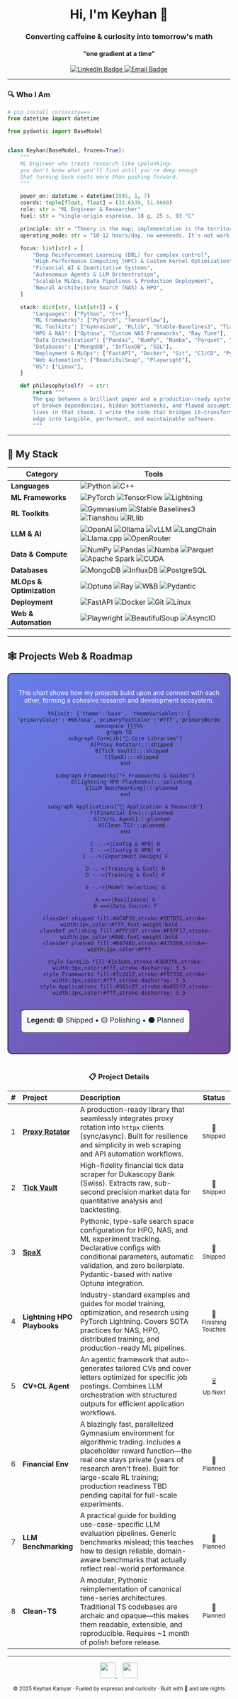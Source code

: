 <div align="center">

# Hi, I'm Keyhan 👋

### Converting caffeine & curiosity into tomorrow's math
#### “one gradient at a time”

<a href="https://www.linkedin.com/in/keyhan-kamyar/" target="_blank">
    <img src="https://img.shields.io/badge/LinkedIn-Keyhan%20Kamyar-0077B5?style=for-the-badge&logo=linkedin&logoColor=white" alt="LinkedIn Badge">
</a>
<a href="mailto:keyhankamyar@gmail.com" target="_blank">
    <img src="https://img.shields.io/badge/Email-keyhankamyar%40gmail.com-D14836?style=for-the-badge&logo=gmail&logoColor=white" alt="Email Badge">
</a>

</div>

---

### 🔍 Who I Am
```python
# pip install curiosity==∞
from datetime import datetime

from pydantic import BaseModel


class Keyhan(BaseModel, frozen=True):
    """
    ML Engineer who treats research like spelunking—
    you don't know what you'll find until you're deep enough
    that turning back costs more than pushing forward.
    """

    power_on: datetime = datetime(1995, 1, 7)
    coords: tuple[float, float] = (32.6539, 51.6660)
    role: str = "ML Engineer & Researcher"
    fuel: str = "single-origin espresso, 18 g, 25 s, 93 °C"

    principle: str = "Theory is the map; implementation is the territory."
    operating_mode: str = "10-12 hours/day, no weekends. It's not work; it's the game."

    focus: list[str] = [
        "Deep Reinforcement Learning (DRL) for complex control",
        "High-Performance Computing (HPC) & Custom Kernel Optimization",
        "Financial AI & Quantitative Systems",
        "Autonomous Agents & LLM Orchestration",
        "Scalable MLOps, Data Pipelines & Production Deployment",
        "Neural Architecture Search (NAS) & HPO",
    ]

    stack: dict[str, list[str]] = {
        "Languages": ["Python", "C++"],
        "ML Frameworks": ["PyTorch", "TensorFlow"],
        "RL Toolkits": ["Gymnasium", "RLlib", "Stable-Baselines3", "Tianshou", "CleanRL"],
        "HPO & NAS": ["Optuna", "Custom NAS Frameworks", "Ray Tune"],
        "Data Orchestration": ["Pandas", "NumPy", "Numba", "Parquet", "HDF5", "Apache Spark"],
        "Databases": ["MongoDB", "InfluxDB", "SQL"],
        "Deployment & MLOps": ["FastAPI", "Docker", "Git", "CI/CD", "Pydantic"],
        "Web Automation": ["BeautifulSoup", "Playwright"],
        "OS": ["Linux"],
    }

    def philosophy(self) -> str:
        return """
        The gap between a brilliant paper and a production-ready system is a chasm 
        of broken dependencies, hidden bottlenecks, and flawed assumptions. My work 
        lives in that chasm. I write the code that bridges it—transforming theoretical 
        edge into tangible, performant, and maintainable software.
        """
```

---

## 🧰 My Stack

<div align="center">

| Category        | Tools |
|-----------------|-------|
| **Languages**   | ![Python](https://img.shields.io/badge/Python-3776AB?logo=python&logoColor=white) ![C++](https://img.shields.io/badge/C++-00599C?logo=cplusplus&logoColor=white) |
| **ML Frameworks** | ![PyTorch](https://img.shields.io/badge/PyTorch-EE4C2C?logo=pytorch&logoColor=white) ![TensorFlow](https://img.shields.io/badge/TensorFlow-FF6F00?logo=tensorflow&logoColor=white) ![Lightning](https://img.shields.io/badge/Lightning-792EE5?logo=lightning&logoColor=white) |
| **RL Toolkits** | ![Gymnasium](https://img.shields.io/badge/Gymnasium-0081A5?logo=openai&logoColor=white) ![Stable Baselines3](https://img.shields.io/badge/Stable_Baselines3-00A3E0?logo=python&logoColor=white) ![Tianshou](https://img.shields.io/badge/Tianshou-5C5C5C?logo=python&logoColor=white) ![RLlib](https://img.shields.io/badge/RLlib-00ADD8?logo=ray&logoColor=white) |
| **LLM & AI**    | ![OpenAI](https://img.shields.io/badge/OpenAI-412991?logo=openai&logoColor=white) ![Ollama](https://img.shields.io/badge/Ollama-000000?logo=ollama&logoColor=white) ![vLLM](https://img.shields.io/badge/vLLM-5C67FF?logo=python&logoColor=white) ![LangChain](https://img.shields.io/badge/LangChain-1C3C3C?logo=langchain&logoColor=white) ![Llama.cpp](https://img.shields.io/badge/Llama.cpp-654321?logo=llama&logoColor=white) ![OpenRouter](https://img.shields.io/badge/OpenRouter-6366F1?logo=openai&logoColor=white) |
| **Data & Compute** | ![NumPy](https://img.shields.io/badge/NumPy-013243?logo=numpy&logoColor=white) ![Pandas](https://img.shields.io/badge/Pandas-150458?logo=pandas&logoColor=white) ![Numba](https://img.shields.io/badge/Numba-00A3E0?logo=numba&logoColor=white) ![Parquet](https://img.shields.io/badge/Parquet-50ABF1?logo=apache&logoColor=white) ![Apache Spark](https://img.shields.io/badge/Apache_Spark-E25A1C?logo=apachespark&logoColor=white) ![CUDA](https://img.shields.io/badge/CUDA-76B900?logo=nvidia&logoColor=white) |
| **Databases**   | ![MongoDB](https://img.shields.io/badge/MongoDB-47A248?logo=mongodb&logoColor=white) ![InfluxDB](https://img.shields.io/badge/InfluxDB-22ADF6?logo=influxdb&logoColor=white) ![PostgreSQL](https://img.shields.io/badge/PostgreSQL-4169E1?logo=postgresql&logoColor=white) |
| **MLOps & Optimization** | ![Optuna](https://img.shields.io/badge/Optuna-3A7CFF?logo=optuna&logoColor=white) ![Ray](https://img.shields.io/badge/Ray-028CF0?logo=ray&logoColor=white) ![W&B](https://img.shields.io/badge/Weights_&_Biases-FFBE00?logo=weightsandbiases&logoColor=black) ![Pydantic](https://img.shields.io/badge/Pydantic-E92063?logo=pydantic&logoColor=white) |
| **Deployment** | ![FastAPI](https://img.shields.io/badge/FastAPI-009688?logo=fastapi&logoColor=white) ![Docker](https://img.shields.io/badge/Docker-2496ED?logo=docker&logoColor=white) ![Git](https://img.shields.io/badge/Git-F05032?logo=git&logoColor=white) ![Linux](https://img.shields.io/badge/Linux-FCC624?logo=linux&logoColor=black) |
| **Web & Automation** | ![Playwright](https://img.shields.io/badge/Playwright-2EAD33?logo=playwright&logoColor=white) ![BeautifulSoup](https://img.shields.io/badge/BeautifulSoup-3776AB?logo=python&logoColor=white) ![AsyncIO](https://img.shields.io/badge/AsyncIO-3776AB?logo=python&logoColor=white) |

</div>

---

## 🕸️ Projects Web & Roadmap

<div align="center" style="border: 2px solid #333; border-radius: 10px; padding: 20px; background: linear-gradient(135deg, #667eea 0%, #764ba2 100%);">

<p style="color: #fff; font-size: 14px; margin-bottom: 15px;">
This chart shows how my projects build upon and connect with each other, forming a cohesive research and development ecosystem.
</p>

```mermaid
%%{init: {'theme':'base', 'themeVariables': { 'primaryColor':'#667eea','primaryTextColor':'#fff','primaryBorderColor':'#7C4DFF','lineColor':'#F8B229','secondaryColor':'#764ba2','tertiaryColor':'#1e3a8a','background':'#0f172a','mainBkg':'#1e293b','secondaryBkg':'#334155','tertiaryBkg':'#475569','textColor':'#f1f5f9','fontSize':'16px','fontFamily':'ui-monospace'}}}%%
graph TD
    subgraph CoreLib["🔧 Core Libraries"]
        A[Proxy Rotator]:::shipped
        B[Tick Vault]:::shipped
        C[SpaX]:::shipped
    end

    subgraph Frameworks["⚡ Frameworks & Guides"]
        D[Lightning HPO Playbooks]:::polishing
        E[LLM Benchmarking]:::planned
    end

    subgraph Applications["🚀 Application & Research"]
        F[Financial Env]:::planned
        G[CV/CL Agent]:::planned
        H[Clean TS]:::planned
    end

    C -.->|Config & HPO| D
    C -.->|Config & HPO| H
    C -.->|Experiment Design| F

    D -.->|Training & Eval| H
    D -.->|Training & Eval| F

    E -.->|Model Selection| G

    A ==>|Resilience| G
    B ==>|Data Source| F
    
    classDef shipped fill:#4CAF50,stroke:#2E7D32,stroke-width:3px,color:#fff,font-weight:bold
    classDef polishing fill:#FFC107,stroke:#F57F17,stroke-width:3px,color:#000,font-weight:bold
    classDef planned fill:#64748b,stroke:#475569,stroke-width:2px,color:#fff
    
    style CoreLib fill:#1e3a8a,stroke:#3b82f6,stroke-width:3px,color:#fff,stroke-dasharray: 5 5
    style Frameworks fill:#7c2d12,stroke:#f97316,stroke-width:3px,color:#fff,stroke-dasharray: 5 5
    style Applications fill:#581c87,stroke:#a855f7,stroke-width:3px,color:#fff,stroke-dasharray: 5 5
```

<table style="margin-top: 20px; border-radius: 8px; padding: 10px;">
<tr>
<td align="center" style="background: #f8f9fa; padding: 12px; border-radius: 8px;">
<strong>Legend:</strong> 
🟢 Shipped • 
🟡 Polishing • 
⚫ Planned
</td>
</tr>
</table>

</div>

<br>

<div align="center">

### 📋 Project Details

<table>
<thead>
<tr>
<th width="5%" align="center">#</th>
<th width="20%" align="left">Project</th>
<th width="60%" align="left">Description</th>
<th width="15%" align="center">Status</th>
</tr>
</thead>
<tbody>

<tr>
<td align="center">1</td>
<td><strong><a href="https://github.com/keyhankamyar/ProxyRotator">Proxy Rotator</a></strong></td>
<td>A production-ready library that seamlessly integrates proxy rotation into <code>httpx</code> clients (sync/async). Built for resilience and simplicity in web scraping and API automation workflows.</td>
<td align="center">🚀<br><sub>Shipped</sub></td>
</tr>

<tr>
<td align="center">2</td>
<td><strong><a href="https://github.com/keyhankamyar/TickVault">Tick Vault</a></strong></td>
<td>High-fidelity financial tick data scraper for Dukascopy Bank (Swiss). Extracts raw, sub-second precision market data for quantitative analysis and backtesting.</td>
<td align="center">🚀<br><sub>Shipped</sub></td>
</tr>

<tr>
<td align="center">3</td>
<td><strong><a href="https://github.com/keyhankamyar/SpaX">SpaX</a></strong></td>
<td>Pythonic, type-safe search space configuration for HPO, NAS, and ML experiment tracking. Declarative configs with conditional parameters, automatic validation, and zero boilerplate. Pydantic-based with native Optuna integration.</td>
<td align="center">🚀<br><sub>Shipped</sub></td>
</tr>

<tr>
<td align="center">4</td>
<td><strong>Lightning HPO Playbooks</strong></td>
<td>Industry-standard examples and guides for model training, optimization, and research using PyTorch Lightning. Covers SOTA practices for NAS, HPO, distributed training, and production-ready ML pipelines.</td>
<td align="center">🔨<br><sub>Finishing Touches</sub></td>
</tr>

<tr>
<td align="center">5</td>
<td><strong>CV+CL Agent</strong></td>
<td>An agentic framework that auto-generates tailored CVs and cover letters optimized for specific job postings. Combines LLM orchestration with structured outputs for efficient application workflows.</td>
<td align="center">⏳<br><sub>Up Next</sub></td>
</tr>

<tr>
<td align="center">6</td>
<td><strong>Financial Env</strong></td>
<td>A blazingly fast, parallelized Gymnasium environment for algorithmic trading. Includes a placeholder reward function—the real one stays private (years of research aren't free). Built for large-scale RL training; production readiness TBD pending capital for full-scale experiments.</td>
<td align="center">📝<br><sub>Planned</sub></td>
</tr>

<tr>
<td align="center">7</td>
<td><strong>LLM Benchmarking</strong></td>
<td>A practical guide for building use-case-specific LLM evaluation pipelines. Generic benchmarks mislead; this teaches how to design reliable, domain-aware benchmarks that actually reflect real-world performance.</td>
<td align="center">📝<br><sub>Planned</sub></td>
</tr>

<tr>
<td align="center">8</td>
<td><strong>Clean-TS</strong></td>
<td>A modular, Pythonic reimplementation of canonical time-series architectures. Traditional TS codebases are archaic and opaque—this makes them readable, extensible, and reproducible. Requires ~1 month of polish before release.</td>
<td align="center">📝<br><sub>Planned</sub></td>
</tr>

</tbody>
</table>

</div>

---

<div align="center">

<a href="https://www.linkedin.com/in/keyhan-kamyar/">
<img src="https://img.shields.io/badge/Let's_Connect-0077B5?style=for-the-badge&logo=linkedin&logoColor=white&labelColor=0A66C2" height="35"/>
</a>
&nbsp;&nbsp;
<a href="mailto:keyhankamyar@gmail.com">
<img src="https://img.shields.io/badge/Drop_a_Line-D14836?style=for-the-badge&logo=gmail&logoColor=white&labelColor=C5221F" height="35"/>
</a>

<br>

<sub>© 2025 Keyhan Kamyar · Fueled by espresso and curiosity · Built with 💜 and late nights</sub>

<br><br>

</div>
